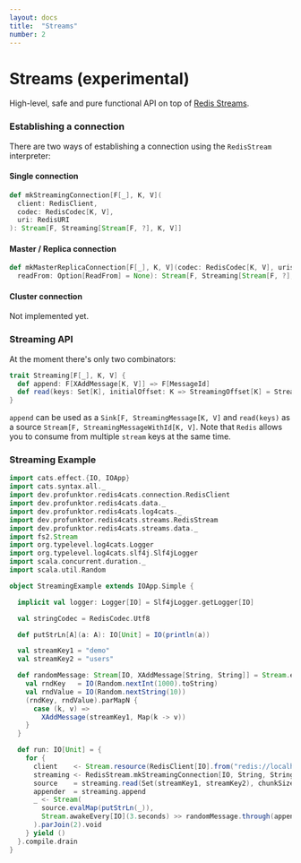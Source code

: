 ```yaml
---
layout: docs
title:  "Streams"
number: 2
---
```


# Streams (experimental)

High-level, safe and pure functional API on top of [Redis Streams](https://redis.io/topics/streams-intro).

### Establishing a connection

There are two ways of establishing a connection using the `RedisStream` interpreter:

#### Single connection

```scala
def mkStreamingConnection[F[_], K, V](
  client: RedisClient,
  codec: RedisCodec[K, V],
  uri: RedisURI
): Stream[F, Streaming[Stream[F, ?], K, V]]
```

#### Master / Replica connection

```scala
def mkMasterReplicaConnection[F[_], K, V](codec: RedisCodec[K, V], uris: RedisURI*)(
  readFrom: Option[ReadFrom] = None): Stream[F, Streaming[Stream[F, ?], K, V]]
```

#### Cluster connection

Not implemented yet.

### Streaming API

At the moment there's only two combinators:

```scala
trait Streaming[F[_], K, V] {
  def append: F[XAddMessage[K, V]] => F[MessageId]
  def read(keys: Set[K], initialOffset: K => StreamingOffset[K] = StreamingOffset.All[K]): F[XReadMessage[K, V]]
}
```

`append` can be used as a `Sink[F, StreamingMessage[K, V]` and `read(keys)` as a source `Stream[F, StreamingMessageWithId[K, V]`. Note that `Redis` allows you to consume from multiple `stream` keys at the same time.

### Streaming Example

```scala mdoc:silent
import cats.effect.{IO, IOApp}
import cats.syntax.all._
import dev.profunktor.redis4cats.connection.RedisClient
import dev.profunktor.redis4cats.data._
import dev.profunktor.redis4cats.log4cats._
import dev.profunktor.redis4cats.streams.RedisStream
import dev.profunktor.redis4cats.streams.data._
import fs2.Stream
import org.typelevel.log4cats.Logger
import org.typelevel.log4cats.slf4j.Slf4jLogger
import scala.concurrent.duration._
import scala.util.Random

object StreamingExample extends IOApp.Simple {

  implicit val logger: Logger[IO] = Slf4jLogger.getLogger[IO]

  val stringCodec = RedisCodec.Utf8

  def putStrLn[A](a: A): IO[Unit] = IO(println(a))

  val streamKey1 = "demo"
  val streamKey2 = "users"

  def randomMessage: Stream[IO, XAddMessage[String, String]] = Stream.eval {
    val rndKey   = IO(Random.nextInt(1000).toString)
    val rndValue = IO(Random.nextString(10))
    (rndKey, rndValue).parMapN {
      case (k, v) =>
        XAddMessage(streamKey1, Map(k -> v))
    }
  }

  def run: IO[Unit] = {
    for {
      client    <- Stream.resource(RedisClient[IO].from("redis://localhost"))
      streaming <- RedisStream.mkStreamingConnection[IO, String, String](client, stringCodec)
      source    = streaming.read(Set(streamKey1, streamKey2), chunkSize = 1)
      appender  = streaming.append
      _ <- Stream(
        source.evalMap(putStrLn(_)),
        Stream.awakeEvery[IO](3.seconds) >> randomMessage.through(appender)
      ).parJoin(2).void
    } yield ()
  }.compile.drain
}
```

